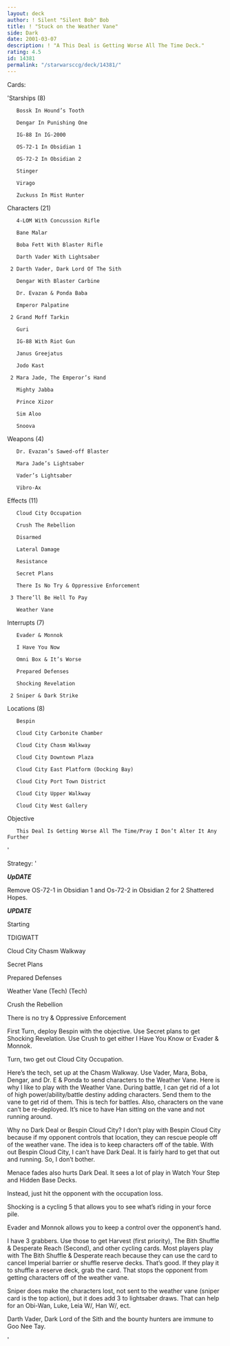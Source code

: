 ```yaml
---
layout: deck
author: ! Silent "Silent Bob" Bob
title: ! "Stuck on the Weather Vane"
side: Dark
date: 2001-03-07
description: ! "A This Deal is Getting Worse All The Time Deck."
rating: 4.5
id: 14381
permalink: "/starwarsccg/deck/14381/"
---
```

Cards: 

'Starships (8)

       Bossk In Hound’s Tooth 

       Dengar In Punishing One 

       IG-88 In IG-2000 

       OS-72-1 In Obsidian 1 

       OS-72-2 In Obsidian 2 

       Stinger 

       Virago 

       Zuckuss In Mist Hunter 


Characters (21)

       4-LOM With Concussion Rifle 

       Bane Malar 

       Boba Fett With Blaster Rifle 

       Darth Vader With Lightsaber 

     2 Darth Vader, Dark Lord Of The Sith 

       Dengar With Blaster Carbine 

       Dr. Evazan & Ponda Baba 

       Emperor Palpatine 

     2 Grand Moff Tarkin 

       Guri 

       IG-88 With Riot Gun 

       Janus Greejatus 

       Jodo Kast 

     2 Mara Jade, The Emperor’s Hand 

       Mighty Jabba 

       Prince Xizor 

       Sim Aloo 

       Snoova 


Weapons (4)

       Dr. Evazan’s Sawed-off Blaster 

       Mara Jade’s Lightsaber 

       Vader’s Lightsaber 

       Vibro-Ax 


Effects (11)

       Cloud City Occupation 

       Crush The Rebellion 

       Disarmed 

       Lateral Damage 

       Resistance 

       Secret Plans 

       There Is No Try & Oppressive Enforcement 

     3 There’ll Be Hell To Pay 

       Weather Vane 


Interrupts (7)

       Evader & Monnok 

       I Have You Now 

       Omni Box & It’s Worse 

       Prepared Defenses

       Shocking Revelation 

     2 Sniper & Dark Strike 


Locations (8)

       Bespin 

       Cloud City Carbonite Chamber 

       Cloud City Chasm Walkway 

       Cloud City Downtown Plaza 

       Cloud City East Platform (Docking Bay) 

       Cloud City Port Town District 

       Cloud City Upper Walkway 

       Cloud City West Gallery


Objective

       This Deal Is Getting Worse All The Time/Pray I Don’t Alter It Any Further 

'

Strategy: '

***UpDATE***


Remove OS-72-1 in Obsidian 1 and Os-72-2 in Obsidian 2 for 2 Shattered Hopes.


***UPDATE***


Starting

TDIGWATT

Cloud City Chasm Walkway

Secret Plans

Prepared Defenses

Weather Vane (Tech) (Tech)

Crush the Rebellion

There is no try & Oppressive Enforcement



First Turn, deploy Bespin with the objective.  Use Secret plans to get Shocking Revelation.  Use Crush to get either I Have You Know or Evader & Monnok.


Turn, two get out Cloud City Occupation.


Here’s the tech, set up at the Chasm Walkway.  Use Vader, Mara, Boba, Dengar, and Dr. E & Ponda to send characters to the Weather Vane.  Here is why I like to play with the Weather Vane.  During battle, I can get rid of a lot of high power/ability/battle destiny adding characters.  Send them to the vane to get rid of them.  This is tech for battles.  Also, characters on the vane can’t be re-deployed.  It’s nice to have Han sitting on the vane and not running around.


Why no Dark Deal or Bespin Cloud City?  I don’t play with Bespin Cloud City because if my opponent controls that location, they can rescue people off of the weather vane.  The idea is to keep characters off of the table.  With out Bespin Cloud City, I can’t have Dark Deal.  It is fairly hard to get that out and running.  So, I don’t bother.


Menace fades also hurts Dark Deal.  It sees a lot of play in Watch Your Step and Hidden Base Decks.


Instead, just hit the opponent with the occupation loss.


Shocking is a cycling 5 that allows you to see what’s riding in your force pile.


Evader and Monnok allows you to keep a control over the opponent’s hand.


I have 3 grabbers.  Use those to get Harvest (first priority), The Bith Shuffle & Desperate Reach (Second), and other cycling cards.  Most players play with The Bith Shuffle & Desperate reach because they can use the card to cancel Imperial barrier or shuffle reserve decks.  That’s good.  If they play it to shuffle a reserve deck, grab the card.  That stops the opponent from getting characters off of the weather vane.


Sniper does make the characters lost, not sent to the weather vane (sniper card is the top action), but it does add 3 to lightsaber draws.  That can help for an Obi-Wan, Luke, Leia W/, Han W/, ect.


Darth Vader, Dark Lord of the Sith and the bounty hunters are immune to Goo Nee Tay.


'
